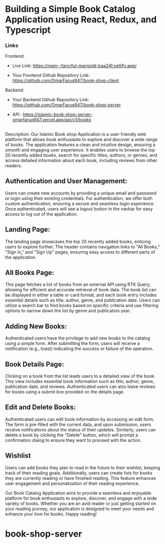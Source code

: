 # Building a Simple Book Catalog Application using React, Redux, and Typescript

### Links

Frontend:

- Live Link: https://main--fanciful-marigold-baa24f.netlify.app/

- Your Frontend Github Repository Link: https://github.com/OmarFaruq947/book-shop-client

Backend:

- Your Backend Github Repository Link: https://github.com/OmarFaruq947/book-shop-server

- API : https://islamic-book-shop-server-omarfaruq947.vercel.app/api/v1/books

##

Description:
Our Islamic Book shop Application is a user-friendly web platform that allows book enthusiasts to explore and discover a wide range of books. The application features a clean and intuitive design, ensuring a smooth and engaging user experience. It enables users to browse the top 20 recently added books, search for specific titles, authors, or genres, and access detailed information about each book, including reviews from other readers.

## Authentication and User Management:

Users can create new accounts by providing a unique email and password or login using their existing credentials. For authentication, we offer both custom authentication, ensuring a secure and seamless login experience. Once authenticated, users will see a logout button in the navbar for easy access to log out of the application.

## Landing Page:

The landing page showcases the top 20 recently added books, enticing users to explore further. The header contains navigation links to "All Books," "Sign In," and "Sign Up" pages, ensuring easy access to different parts of the application.

## All Books Page:

This page fetches a list of books from an external API using RTK Query, allowing for efficient and accurate retrieval of book data. The book list can be displayed in either a table or card format, and each book entry includes essential details such as title, author, genre, and publication date. Users can utilize a search bar to find books based on specific criteria and use filtering options to narrow down the list by genre and publication year.

## Adding New Books:

Authenticated users have the privilege to add new books to the catalog using a simple form. After submitting the form, users will receive a notification (e.g., toast) indicating the success or failure of the operation.

## Book Details Page:

Clicking on a book from the list leads users to a detailed view of the book. This view includes essential book information such as title, author, genre, publication date, and reviews. Authenticated users can also leave reviews for books using a submit box provided on the details page.

## Edit and Delete Books:

Authenticated users can edit book information by accessing an edit form. The form is pre-filled with the current data, and upon submission, users receive notifications about the status of their updates. Similarly, users can delete a book by clicking the "Delete" button, which will prompt a confirmation dialog to ensure they want to proceed with the action.

## Wishlist

Users can add books they plan to read in the future to their wishlist, keeping track of their reading goals. Additionally, users can create lists for books they are currently reading or have finished reading. This feature enhances user engagement and personalization of their reading experience.

Our Book Catalog Application aims to provide a seamless and enjoyable platform for book enthusiasts to explore, discover, and engage with a wide variety of books. Whether you are an avid reader or just getting started on your reading journey, our application is designed to meet your needs and enhance your love for books. Happy reading!

# book-shop-server
